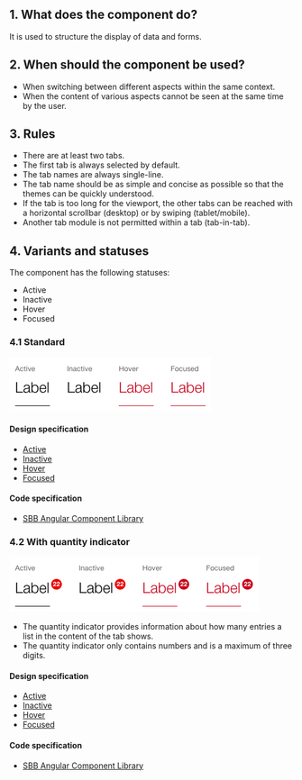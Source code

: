 ## 1. What does the component do?
It is used to structure the display of data and forms.

## 2. When should the component be used?
* When switching between different aspects within the same context.
* When the content of various aspects cannot be seen at the same time by the user.

## 3. Rules
* There are at least two tabs.
* The first tab is always selected by default.
* The tab names are always single-line.
* The tab name should be as simple and concise as possible so that the themes can be quickly understood.
* If the tab is too long for the viewport, the other tabs can be reached with a horizontal scrollbar (desktop) or by swiping (tablet/mobile).
* Another tab module is not permitted within a tab (tab-in-tab).

## 4. Variants and statuses
The component has the following statuses:
* Active
* Inactive
* Hover
* Focused

### 4.1 Standard
![Image of the tab component in the standard variant](https://raw.githubusercontent.com/sbb-design-systems/design-system-website-documentation/master/documentation/components/tab/images/tab_default.png 'class: image')

#### Design specification
* [Active](https://www.sketch.com/s/80f12b3b-58e5-4b4c-98cd-c553bae18db0/a/bVamvo#Inspector)
* [Inactive](https://www.sketch.com/s/80f12b3b-58e5-4b4c-98cd-c553bae18db0/a/WmnWQg#Inspector)
* [Hover](https://www.sketch.com/s/80f12b3b-58e5-4b4c-98cd-c553bae18db0/a/34xdzD#Inspector)
* [Focused](https://www.sketch.com/s/80f12b3b-58e5-4b4c-98cd-c553bae18db0/a/rvrLVx#Inspector)

#### Code specification
* [SBB Angular Component Library](https://sbb-angular.app.sbb.ch/latest/content/tabs)

### 4.2 With quantity indicator 
![Image of the tab component with quantity indicator](https://raw.githubusercontent.com/sbb-design-systems/design-system-website-documentation/master/documentation/components/tab/images/tab_indicator.png 'class: image')
* The quantity indicator provides information about how many entries a list in the content of the tab shows.
* The quantity indicator only contains numbers and is a maximum of three digits.

#### Design specification
* [Active](https://www.sketch.com/s/80f12b3b-58e5-4b4c-98cd-c553bae18db0/a/ndDYoW#Inspector)
* [Inactive](https://www.sketch.com/s/80f12b3b-58e5-4b4c-98cd-c553bae18db0/a/QJ1gQ8#Inspector)
* [Hover](https://www.sketch.com/s/80f12b3b-58e5-4b4c-98cd-c553bae18db0/a/xDQ8vA#Inspector)
* [Focused](https://www.sketch.com/s/80f12b3b-58e5-4b4c-98cd-c553bae18db0/a/EwG1pY#Inspector)

#### Code specification
* [SBB Angular Component Library](https://sbb-angular.app.sbb.ch/latest/content/tabs)